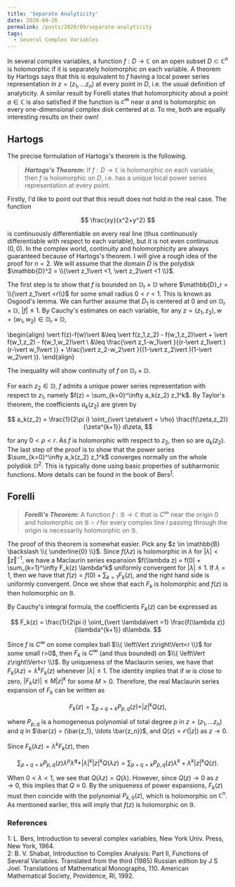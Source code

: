 ```yaml
---
title: 'Separate Analyticity'
date: 2020-09-26
permalink: /posts/2020/09/separate-analyticity
tags:
  - Several Complex Variables
---
```


In several complex variables, a function $f: D \to \mathbb{C}$ on an open subset $D \subset \mathbb{C}^n$ is holomorphic if it is separately holomorphic on each variable. A theorem by Hartogs says that this is equivalent to $f$ having a local power series representation in $z = (z_1,\ldots z_n)$ at every point in $D$, i.e. the usual definition of analyticity. A similar result by Forelli states that holomorphicity about a point $a \in \mathbb{C}$ is also satisfied if the function is $c^\infty$ near $a$ and is holomorphic on every one-dimensional complex disk centered at $a$. To me, both are equally interesting results on their own!

## Hartogs

The precise formulation of Hartogs's theorem is the following.

> **_Hartogs's Theorem:_** If $f: D \to \mathbb{C}$ is holomorphic on each variable, then $f$ is holomorphic on $D$, i.e. has a unique local power series representation at every point.

Firstly, I'd like to point out that this result does not hold in the real case. The function

$$
\frac{xy}{x^2+y^2}
$$

is continuously differentiable on every real line (thus continuously differentiable with respect to each variable), but it is not even continuous $(0,0)$. In the complex world, continuity and holomorphicity are always guaranteed because of Hartogs's theorem. I will give a rough idea of the proof for $n=2$. We will assume that the domain $D$ is the polydisk $\mathbb{D}^2 = \\{\vert z_1\vert <1, \vert z_2\vert <1 \\}$.

The first step is to show that $f$ is bounded on $\mathbb{D}_r \times \mathbb{D}$ where $\mathbb{D}_r = \\{\vert z_1\vert <r\\}$ for some small radius $0<r<1$. This is known as Osgood's lemma. We can further assume that $D_1$ is centered at $0$ and on $\mathbb{D}_r \times \mathbb{D}$, $\vert f\vert  \leq 1$. By Cauchy's estimates on each variable, for any $z=(z_1,z_2),w=(w_1,w_2) \in \mathbb{D}_r \times \mathbb{D}$,

\begin{align}
\vert f(z)-f(w)\vert  &\leq \vert f(z_1,z_2) - f(w_1,z_2)\vert  + \vert f(w_1,z_2) - f(w_1,w_2)\vert  \\
&\leq \frac{\vert z_1-w_1\vert }{(r-\vert z_1\vert )(r-\vert w_1\vert )} + \frac{\vert z_2-w_2\vert }{(1-\vert z_2\vert )(1-\vert w_2\vert )}.
\end{align}

The inequality will show continuity of $f$ on $\mathbb{D}_r \times \mathbb{D}$.

For each $z_2 \in \mathbb{D}$, $f$ admits a unique power series representation with respect to $z_1$, namely $f(z) = \sum_{k=0}^\infty a_k(z_2) z_1^k$. By Taylor's theorem, the coefficients $a_k(z_2)$ are given by

$$
a_k(z_2) = \frac{1}{2\pi i} \oint_{\vert \zeta\vert  = \rho} \frac{f(\zeta,z_2)}{\zeta^{k+1}} d\zeta,
$$

for any $0 < \rho < r$. As $f$ is holomorphic with respect to $z_2$, then so are $a_k(z_2)$. The last step of the proof is to show that the power series $\sum_{k=0}^\infty a_k(z_2) z_1^k$ converges normally on the whole polydisk $\mathbb{D}^2$. This is typically done using basic properties of subharmonic functions. More details can be found in the book of Bers<sup>[1](#fn1)</sup>.

## Forelli

> **_Forelli's Theorem:_** A function $f: \mathbb{B} \to \mathbb{C}$ that is $C^\infty$ near the origin $0$ and holomorphic on $\mathbb{B} \cap \mathcal{l}$ for every complex line $l$ passing through the origin is necessarily holomorphic on $\mathbb{B}$.

The proof of this theorem is somewhat easier. Pick any $z \in \mathbb{B} \backslash \\{ \underline{0} \\}$. Since $f(\lambda z)$ is holomorphic in $\lambda$ for $\vert \lambda\vert  < \left\Vert z\right\Vert^{-1}$, we have a Maclaurin series expansion $f(\lambda z) = f(0) + \sum_{k=1}^\infty F_k(z) \lambda^k$ uniformly convergent for $\vert \lambda\vert \leq 1$. If $\lambda = 1$, then we have that $f(z) = f(0) + \sum_{k=1} F_k(z)$, and the right hand side is uniformly convergent. Once we show that each $F_k$ is holomorphic and $f(z)$ is then holomorphic on $\mathbb{B}$.

By Cauchy's integral formula, the coefficients $F_k(z)$ can be expressed as

$$
F_k(z) = \frac{1}{2\pi i} \oint_{\vert \lambda\vert =1} \frac{f(\lambda z)}{\lambda^{k+1}} d\lambda.
$$

Since $f$ is $C^\infty$ on some complex ball $\\{ \left\Vert z\right\Vert<r \\}$ for some small r>0$, then $F_k$ is $C^\infty$ (and thus bounded) on $\\{ \left\Vert z\right\Vert<r \\}$. By uniqueness of the Maclaurin series, we have that $F_k(\lambda z) = \lambda^k F_k(z)$ whenever $\vert \lambda\vert \leq 1$. The identity implies that if $w$ is close to zero, $\vert F_k(z)\vert  \leq M\vert z\vert ^k$ for some $M>0$. Therefore, the real Maclaurin series expansion of $F_k$ can be written as

$$
F_k(z) = \sum_{p+q=k} P_{p,q}(z) + \vert z\vert ^k Q(z),
$$

where $P_{p,q}$ is a homogeneous polynomial of total degree $p$ in $z=(z_1,\ldots z_n)$ and $q$ in $\bar{z} = (\bar{z_1}, \ldots \bar{z_n})$, and $Q(z) = \mathcal{O}(\vert z\vert )$ as $z \to 0$.

Since $F_k(\lambda z) = \lambda^k F_k(z)$, then

$$
\sum_{p+q = k} P_{p,q}(z) \lambda^p \bar{\lambda}^q + \vert \lambda\vert ^k \vert z\vert ^k Q(\lambda z) = \sum_{p+q=k} P_{p,q}(z) \lambda^k + \lambda^k \vert z\vert ^k Q(z).
$$

When $0< \lambda<1$, we see that $Q(\lambda z) = Q(\lambda)$. However, since $Q(z)\to 0$ as $z \to 0$, this implies that $Q \equiv 0$. By the uniqueness of power expansions, $F_k(z)$ must then coincide with the polynomial $P_{k,0}(z)$, which is holomorphic on $\mathbb{C}^n$. As mentioned earlier, this will imply that $f(z)$ is holomorphic on $\mathbb{B}$.

### References

<a name="fn1">1</a>: L. Bers, Introduction to several complex variables, New York Univ. Press, New York, 1964.  
<a name="fn2">2</a>: B. V. Shabat, Introduction to Complex Analysis: Part II, Functions of Several Variables. Translated from the third (1985) Russian edition by J S Joel. Translations of Mathematical Monographs, 110. American Mathematical Society, Providence, RI, 1992.  
